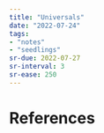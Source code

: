 ```yaml
---
title: "Universals"
date: "2022-07-24"
tags:
- "notes"
- "seedlings"
sr-due: 2022-07-27
sr-interval: 3
sr-ease: 250
---
```



# References
